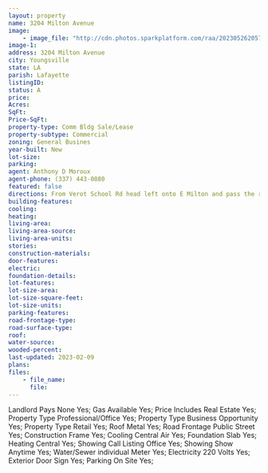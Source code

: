 ```yaml
---
layout: property
name: 3204 Milton Avenue
image:
    - image_file: "http://cdn.photos.sparkplatform.com/raa/20230526205740808632000000.jpg"
image-1:
address: 3204 Milton Avenue
city: Youngsville
state: LA
parish: Lafayette
listingID: 
status: A
price: 
Acres: 
SqFt: 
Price-SqFt: 
property-type: Comm Bldg Sale/Lease
property-subtype: Commercial
zoning: General Busines
year-built: New
lot-size: 
parking: 
agent: Anthony D Moroux
agent-phone: (337) 443-0880
featured: false
directions: From Verot School Rd head left onto E Milton and pass the roundabout on Chemin Metairie. Property will be on the right at Bonin near Sugar Mill Pond.
building-features: 
cooling: 
heating: 
living-area: 
living-area-source: 
living-area-units: 
stories: 
construction-materials: 
door-features: 
electric: 
foundation-details: 
lot-features: 
lot-size-area: 
lot-size-square-feet: 
lot-size-units: 
parking-features: 
road-frontage-type: 
road-surface-type: 
roof: 
water-source: 
wooded-percent: 
last-updated: 2023-02-09
plans: 
files:
    - file_name:
      file:
---
```

Landlord Pays	None	Yes;
Gas	Available	Yes;
Price Includes	Real Estate	Yes;
Property Type	Professional/Office	Yes;
Property Type	Business Opportunity	Yes;
Property Type	Retail	Yes;
Roof	Metal	Yes;
Road Frontage	Public Street	Yes;
Construction	Frame	Yes;
Cooling	Central Air	Yes;
Foundation	Slab	Yes;
Heating	Central	Yes;
Showing	Call Listing Office	Yes;
Showing	Show Anytime	Yes;
Water/Sewer	individual Meter	Yes;
Electricity	220 Volts	Yes;
Exterior	Door Sign	Yes;
Parking	On Site	Yes;

